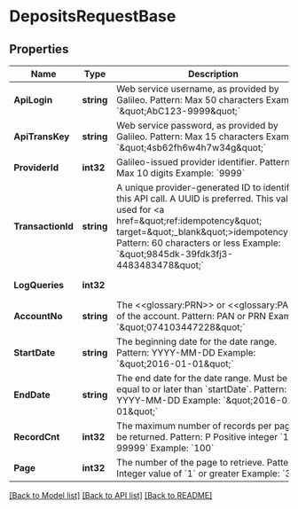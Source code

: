 # DepositsRequestBase

## Properties
Name | Type | Description | Notes
------------ | ------------- | ------------- | -------------
**ApiLogin** | **string** | Web service username, as provided by Galileo. Pattern: Max 50 characters Example: &#x60;\&quot;AbC123-9999\&quot;&#x60; | [optional] [default to AbC123-9999]
**ApiTransKey** | **string** | Web service password, as provided by Galileo. Pattern: Max 15 characters Example: &#x60;\&quot;4sb62fh6w4h7w34g\&quot;&#x60; | [optional] [default to 4sb62fh6w4h7w34g]
**ProviderId** | **int32** | Galileo-issued provider identifier. Pattern: Max 10 digits Example: &#x60;9999&#x60; | [optional] [default to 9999]
**TransactionId** | **string** | A unique provider-generated ID to identify this API call. A UUID is preferred. This value is used for &lt;a href&#x3D;\&quot;ref:idempotency\&quot; target&#x3D;\&quot;_blank\&quot;&gt;idempotency&lt;/a&gt;. Pattern: 60 characters or less Example: &#x60;\&quot;9845dk-39fdk3fj3-4483483478\&quot;&#x60; | [default to 123e4567-e89b-12d3-a456-426614174000]
**LogQueries** | **int32** |  | [optional] [default to LOG_QUERIES.0_]
**AccountNo** | **string** | The &lt;&lt;glossary:PRN&gt;&gt; or &lt;&lt;glossary:PAN&gt;&gt; of the account. Pattern: PAN or PRN  Example: &#x60;\&quot;074103447228\&quot;&#x60; | [optional] [default to null]
**StartDate** | **string** | The beginning date for the date range. Pattern: YYYY-MM-DD Example: &#x60;\&quot;2016-01-01\&quot;&#x60; | [optional] [default to null]
**EndDate** | **string** | The end date for the date range. Must be equal to or later than &#x60;startDate&#x60;. Pattern: YYYY-MM-DD Example: &#x60;\&quot;2016-01-01\&quot;&#x60; | [optional] [default to null]
**RecordCnt** | **int32** | The maximum number of records per page to be returned. Pattern: P Positive integer &#x60;1-99999&#x60; Example: &#x60;100&#x60; | [optional] [default to null]
**Page** | **int32** | The number of the page to retrieve. Pattern: Integer value of &#x60;1&#x60; or greater Example: &#x60;3&#x60; | [optional] [default to 1]

[[Back to Model list]](../README.md#documentation-for-models) [[Back to API list]](../README.md#documentation-for-api-endpoints) [[Back to README]](../README.md)

